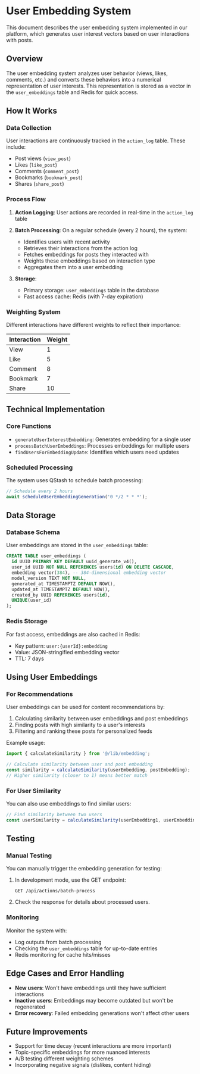 # User Embedding System

This document describes the user embedding system implemented in our platform, which generates user interest vectors based on user interactions with posts.

## Overview

The user embedding system analyzes user behavior (views, likes, comments, etc.) and converts these behaviors into a numerical representation of user interests. This representation is stored as a vector in the `user_embeddings` table and Redis for quick access.

## How It Works

### Data Collection

User interactions are continuously tracked in the `action_log` table. These include:

- Post views (`view_post`)
- Likes (`like_post`)
- Comments (`comment_post`)
- Bookmarks (`bookmark_post`) 
- Shares (`share_post`)

### Process Flow

1. **Action Logging**: User actions are recorded in real-time in the `action_log` table
2. **Batch Processing**: On a regular schedule (every 2 hours), the system:
   - Identifies users with recent activity
   - Retrieves their interactions from the action log
   - Fetches embeddings for posts they interacted with
   - Weights these embeddings based on interaction type
   - Aggregates them into a user embedding

3. **Storage**:
   - Primary storage: `user_embeddings` table in the database
   - Fast access cache: Redis (with 7-day expiration)

### Weighting System

Different interactions have different weights to reflect their importance:

| Interaction | Weight |
|-------------|--------|
| View        | 1      |
| Like        | 5      |
| Comment     | 8      |
| Bookmark    | 7      |
| Share       | 10     |

## Technical Implementation

### Core Functions

- `generateUserInterestEmbedding`: Generates embedding for a single user
- `processBatchUserEmbeddings`: Processes embeddings for multiple users
- `findUsersForEmbeddingUpdate`: Identifies which users need updates

### Scheduled Processing

The system uses QStash to schedule batch processing:

```javascript
// Schedule every 2 hours
await scheduleUserEmbeddingGeneration('0 */2 * * *');
```

## Data Storage

### Database Schema

User embeddings are stored in the `user_embeddings` table:

```sql
CREATE TABLE user_embeddings (
  id UUID PRIMARY KEY DEFAULT uuid_generate_v4(),
  user_id UUID NOT NULL REFERENCES users(id) ON DELETE CASCADE,
  embedding vector(384), -- 384-dimensional embedding vector
  model_version TEXT NOT NULL,
  generated_at TIMESTAMPTZ DEFAULT NOW(),
  updated_at TIMESTAMPTZ DEFAULT NOW(),
  created_by UUID REFERENCES users(id),
  UNIQUE(user_id)
);
```

### Redis Storage

For fast access, embeddings are also cached in Redis:

- Key pattern: `user:{userId}:embedding`
- Value: JSON-stringified embedding vector
- TTL: 7 days

## Using User Embeddings

### For Recommendations

User embeddings can be used for content recommendations by:

1. Calculating similarity between user embeddings and post embeddings
2. Finding posts with high similarity to a user's interests
3. Filtering and ranking these posts for personalized feeds

Example usage:

```javascript
import { calculateSimilarity } from '@/lib/embedding';

// Calculate similarity between user and post embedding
const similarity = calculateSimilarity(userEmbedding, postEmbedding);
// Higher similarity (closer to 1) means better match
```

### For User Similarity

You can also use embeddings to find similar users:

```javascript
// Find similarity between two users
const userSimilarity = calculateSimilarity(userEmbedding1, userEmbedding2);
```

## Testing

### Manual Testing

You can manually trigger the embedding generation for testing:

1. In development mode, use the GET endpoint:
   ```
   GET /api/actions/batch-process
   ```

2. Check the response for details about processed users.

### Monitoring

Monitor the system with:

- Log outputs from batch processing
- Checking the `user_embeddings` table for up-to-date entries
- Redis monitoring for cache hits/misses

## Edge Cases and Error Handling

- **New users**: Won't have embeddings until they have sufficient interactions
- **Inactive users**: Embeddings may become outdated but won't be regenerated
- **Error recovery**: Failed embedding generations won't affect other users

## Future Improvements

- Support for time decay (recent interactions are more important)
- Topic-specific embeddings for more nuanced interests
- A/B testing different weighting schemes
- Incorporating negative signals (dislikes, content hiding) 
